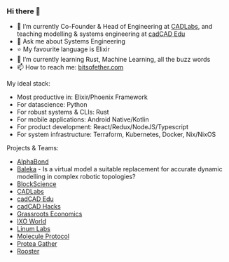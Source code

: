 ### Hi there 👋

- 🔭 I’m currently Co-Founder & Head of Engineering at [CADLabs](https://CADLabs.org), and teaching modelling & systems engineering at [cadCAD Edu](https://cadcad.education/)
- 💬 Ask me about Systems Engineering
- ⭐ My favourite language is Elixir
- 🌱 I’m currently learning Rust, Machine Learning, all the buzz words
- 📫 How to reach me: [bitsofether.com](https://bitsofether.com)

My ideal stack:
- Most productive in: Elixir/Phoenix Framework
- For datascience: Python
- For robust systems & CLIs: Rust
- For mobile applications: Android Native/Kotlin
- For product development: React/Redux/NodeJS/Typescript
- For system infrastructure: Terraform, Kubernetes, Docker, Nix/NixOS

<!--
**BenSchZA/BenSchZA** is a ✨ _special_ ✨ repository because its `README.md` (this file) appears on your GitHub profile.

Here are some ideas to get you started:

- 🔭 I’m currently working on ...
- 🌱 I’m currently learning ...
- 👯 I’m looking to collaborate on ...
- 🤔 I’m looking for help with ...
- 💬 Ask me about ...
- 📫 How to reach me: ...
- 😄 Pronouns: ...
- ⚡ Fun fact: ...
-->

Projects & Teams:
* [AlphaBond](https://www.alphabond.org/collaborate)
* [Baleka](https://www.youtube.com/watch?v=sPJ2xJNLG1A) - Is a virtual model a suitable replacement for accurate dynamic modelling in complex robotic topologies?
* [BlockScience](https://block.science/)
* [CADLabs](https://cadlabs.org/)
* [cadCAD Edu](https://cadcad.education/)
* [cadCAD Hacks](https://github.com/cadCAD-edu/cadCAD-Hacks)
* [Grassroots Economics](https://gitlab.com/grassrootseconomics)
* [IXO World](https://github.com/BenSchZA/ixo-liquidity-mechanism)
* [Linum Labs](https://linumlabs.com/)
* [Molecule Protocol](https://github.com/BenSchZA/molecule-alpha)
* [Protea Gather](https://github.com/ProteaNetwork/protea-gather)
* [Rooster](https://github.com/BenSchZA/android-kotlin-alarm-clock)
